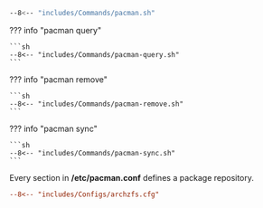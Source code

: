 ```sh title="pacman"
--8<-- "includes/Commands/pacman.sh"
```

??? info "pacman query"

    ```sh
    --8<-- "includes/Commands/pacman-query.sh"
    ```

??? info "pacman remove"

    ```sh
    --8<-- "includes/Commands/pacman-remove.sh"
    ```

??? info "pacman sync"

    ```sh
    --8<-- "includes/Commands/pacman-sync.sh"
    ```

Every section in **/etc/pacman.conf** defines a package repository.

```ini title="/etc/pacman.conf"
--8<-- "includes/Configs/archzfs.cfg"
```